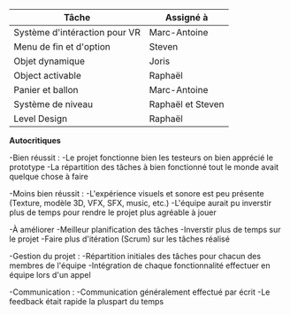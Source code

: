 |**Tâche**                      |**Assigné à**      |
|-------------------------------|-------------------|
| Système d'intéraction pour VR | Marc-Antoine      |
| Menu de fin et d'option       | Steven            |
| Objet dynamique               | Joris             |
| Object activable              | Raphaël           |
| Panier et ballon              | Marc-Antoine      |
| Système de niveau             | Raphaël et Steven |
| Level Design                  | Raphaël           |



**Autocritiques**

-Bien réussit : 
    -Le projet fonctionne bien les testeurs on bien apprécié le prototype
    -La répartition des tâches à bien fonctionné tout le monde avait quelque chose à faire

-Moins bien réussit :
    -L'expérience visuels et sonore est peu présente (Texture, modèle 3D, VFX, SFX, music, etc.) 
    -L'équipe aurait pu inverstir plus de temps pour rendre le projet plus agréable à jouer

-À améliorer
    -Meilleur planification des tâches 
    -Inverstir plus de temps sur le projet
    -Faire plus d'itération (Scrum) sur les tâches réalisé

-Gestion du projet :
    -Répartition initiales des tâches  pour chacun des membres de l'équipe
    -Intégration de chaque fonctionnalité effectuer en équipe lors d'un appel

-Communication :
    -Communication généralement effectué par écrit
    -Le feedback était rapide la pluspart du temps
